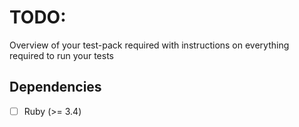 # TODO:

Overview of your test-pack required with instructions on everything required to run your tests

## Dependencies

- [ ] Ruby (>= 3.4)